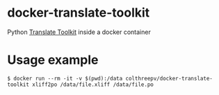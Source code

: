 docker-translate-toolkit
========================
Python [Translate Toolkit][tt] inside a docker container

# Usage example
```shell
$ docker run --rm -it -v $(pwd):/data colthreepv/docker-translate-toolkit xliff2po /data/file.xliff /data/file.po
```

[tt]: https://github.com/translate/translate
